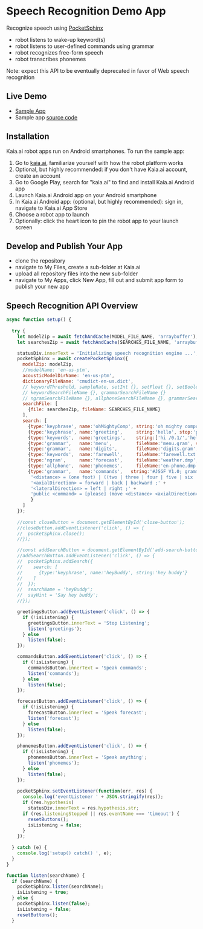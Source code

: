 # Speech Recognition Demo App
Recognize speech using [PocketSphinx](https://github.com/cmusphinx/pocketsphinx)
- robot listens to wake-up keyword(s)
- robot listens to user-defined commands using grammar
- robot recognizes free-form speech
- robot transcribes phonemes

Note: expect this API to be eventually deprecated in favor of Web speech recognition

## Live Demo
- [Sample App](https://kaia.ai/view-app/5bc2d14dde36b95961d79d14)
- Sample app [source code](https://github.com/kaiaai/tree/master/speech-recognition)

## Installation
Kaia.ai robot apps run on Android smartphones. To run the sample app:
1. Go to [kaia.ai](https://kaia.ai/), familiarize yourself with how the robot platform works
2. Optional, but highly recommended: if you don't have Kaia.ai account, create an account
3. Go to Google Play, search for "kaia.ai" to find and install Kaia.ai Android app
4. Launch Kaia.ai Android app on your Android smartphone
5. In Kaia.ai Android app: (optional, but highly recommended): sign in, navigate to Kaia.ai App Store
6. Choose a robot app to launch
7. Optionally: click the heart icon to pin the robot app to your launch screen 

## Develop and Publish Your App
- clone the repository
- navigate to My Files, create a sub-folder at Kaia.ai
- upload all repository files into the new sub-folder
- navigate to My Apps, click New App, fill out and submit app form to publish your new app

## Speech Recognition API Overview
```js
async function setup() {
  
  try {
    let modelZip = await fetchAndCache(MODEL_FILE_NAME, 'arraybuffer');
    let searchesZip = await fetchAndCache(SEARCHES_FILE_NAME, 'arraybuffer');

    statusDiv.innerText = 'Initializing speech recognition engine ...';
    pocketSphinx = await createPocketSphinx({
      modelZip: modelZip,
      //modelName: 'en-us-ptm',
      acousticModelDirName: 'en-us-ptm',
      dictionaryFileName: 'cmudict-en-us.dict',
      // keywordThreshold, sampleRate, setInt {}, setFloat {}, setBoolean {}, setString {}
      // keywordSearchFileName {}, grammarSearchFileName {}
      // ngramSearchFileName {}, allphoneSearchFileName {}, grammarSearch {}
      searchFile: [
        {file: searchesZip, fileName: SEARCHES_FILE_NAME}
      ],
      search: [
        {type:'keyphrase', name:'ohMightyComp', string:'oh mighty computer', stop:'partialResult'},
        {type:'keyphrase', name:'greeting',     string:'hello', stop:'partialResult'},
        {type:'keywords',  name:'greetings',    string:['hi /0.1/','hello /0.1/','good morning /0.1/','good evening /0.1/'].join('\n'), stop:'partialResult'}, // fileName='abc.txt'
        {type:'grammar',   name:'menu',         fileName:'menu.gram', stop:'endOfSpeech'},
        {type:'grammar',   name:'digits',       fileName:'digits.gram', stop:'endOfSpeech'},
        {type:'keywords',  name:'farewell',     fileName:'farewell.txt', stop:'partialResult'},
        {type:'ngram',     name:'forecast',     fileName:'weather.dmp', stop:'endOfSpeech'},
        {type:'allphone',  name:'phonemes',     fileName:'en-phone.dmp'},
        {type:'grammar',   name:'commands',   string:'#JSGF V1.0; grammar command;' +
         '<distance> = (one foot) | ((two | three | four | five | six | seven | eight | nine | ten) feet) ;' +
         '<axialDirection> = forward | back | backward ;' +
         '<lateralDirection> = left | right ;' +
         'public <command> = [please] (move <distance> <axialDirection>) | (turn <lateralDirection>) ;', stop:'endOfSpeech'
         }
      ]
    });
    
    //const closeButton = document.getElementById('close-button');
    //closeButton.addEventListener('click', () => {
    //  pocketSphinx.close();
    //});

    //const addSearchButton = document.getElementById('add-search-button');
    //addSearchButton.addEventListener('click', () => {
    //  pocketSphinx.addSearch({
    //    search: [
    //      {type:'keyphrase', name:'heyBuddy', string:'hey buddy'}
    //    ]
    //  });
    //  searchName = 'heyBuddy';
    //  sayHint = 'Say hey buddy';
    //});

    greetingsButton.addEventListener('click', () => {
      if (!isListening) {
        greetingsButton.innerText = 'Stop Listening';
        listen('greetings');
      } else
        listen(false);
    });

    commandsButton.addEventListener('click', () => {
      if (!isListening) {
        commandsButton.innerText = 'Speak commands';
        listen('commands');
      } else
        listen(false);
    });

    forecastButton.addEventListener('click', () => {
      if (!isListening) {
        forecastButton.innerText = 'Speak forecast';
        listen('forecast');
      } else
        listen(false);
    });

    phonemesButton.addEventListener('click', () => {
      if (!isListening) {
        phonemesButton.innerText = 'Speak anything';
        listen('phonemes');
      } else
        listen(false);
    });
    
    pocketSphinx.setEventListener(function(err, res) {
      console.log('eventListener ' + JSON.stringify(res));
      if (res.hypothesis)
        statusDiv.innerText = res.hypothesis.str;
      if (res.listeningStopped || res.eventName === 'timeout') {
        resetButtons();
        isListening = false;
      }
    });
    
  } catch (e) {
    console.log('setup() catch() ', e);
  }  
}

function listen(searchName) {
  if (searchName) {
    pocketSphinx.listen(searchName);
    isListening = true;
  } else {
    pocketSphinx.listen(false);
    isListening = false;
    resetButtons();
  }
````
